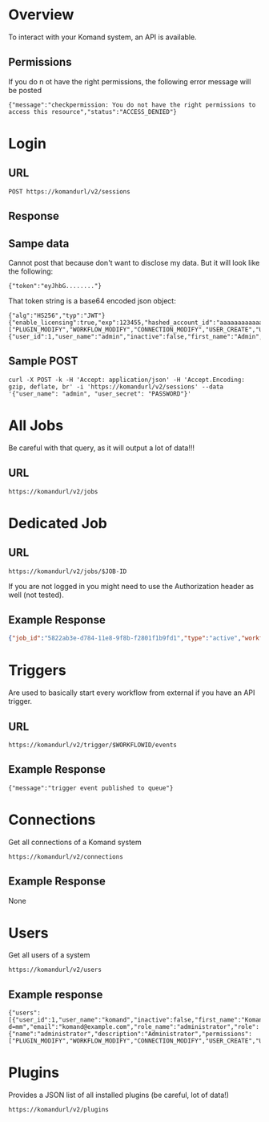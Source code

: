 # Overview

To interact with your Komand system, an API is available.

## Permissions

If you do n ot have the right permissions, the following error message will be posted

````
{"message":"checkpermission: You do not have the right permissions to access this resource","status":"ACCESS_DENIED"}
````

# Login

## URL

```
POST https://komandurl/v2/sessions
```

## Response

## Sampe data

Cannot post that because don't want to disclose my data. But it will look like the following:

```
{"token":"eyJhbG........"}
```

That token string is a base64 encoded json object:

```
{"alg":"HS256","typ":"JWT"}{"enable_licensing":true,"exp":123455,"hashed_account_id":"aaaaaaaaaaaaaaaaaaaaaa","iat":1540453818,"komand_branch":"master","komand_revision":"46547f857dfd862ce7d82d526ce8f94d42b600f5","komand_version":"0.4000","pendo_account":"aaaaaaaaaaa","perms":["PLUGIN_MODIFY","WORKFLOW_MODIFY","CONNECTION_MODIFY","USER_CREATE","USER_MANAGER","APP","PRODUCT_KEY_VIEW"],"sub":"jaegeral","user":{"user_id":1,"user_name":"admin","inactive":false,"first_name":"Admin","last_name":"admin","company_title":"","avatar_url":""}
```

## Sample POST

```
curl -X POST -k -H 'Accept: application/json' -H 'Accept.Encoding: gzip, deflate, br' -i 'https://komandurl/v2/sessions' --data '{"user_name": "admin", "user_secret": "PASSWORD"}'
```

# All Jobs

Be careful with that query, as it will output a lot of data!!!

## URL

```
https://komandurl/v2/jobs
```

# Dedicated Job

## URL

```
https://komandurl/v2/jobs/$JOB-ID
```

If you are not logged in you might need to use the Authorization header as well (not tested).

## Example Response

```json
{"job_id":"5822ab3e-d784-11e8-9f8b-f2801f1b9fd1","type":"active","workflow_uid":"5822ae2c-d784-11e8-9f8b-f2801f1b9fd1","version_uid":"5822b1ec-d784-11e8-9f8b-f2801f1b9fd1","group_id":"5822b458-d784-11e8-9f8b-f2801f1b9fd1","name":"Test_workflow","status":"failed","created_at":"2018-10-24T11:36:17Z","ended_at":"2018-10-24T11:36:22Z","updated_at":"2018-10-24T11:36:22Z","context":{"data":{"$URL":"http://127.0.0.1:8000/jobs/details/5822ab3e-d784-11e8-9f8b-f2801f1b9fd1","$created_at":"2018-10-24T11:36:17.632193167Z","$id":"5822ab3e-d784-11e8-9f8b-f2801f1b9fd1","$name":"Test_workflow","$start_message":{"Parameter":48284},"Test_workflow":{"$success":true,"asdasd":48284},"Step_1":{"$success":false}},"stack":[{"parent_step_uid":"","parent_step_name":"","loop_index":-1}]},"traversed_paths":[{"path_uid":"5822b6a6-d784-11e8-9f8b-f2801f1b9fd1","workflow_uid":"5822b6a6-d784-11e8-9f8b-f2801f1b9fd1","workflow_version_uid":"5822b6a6-d784-11e8-9f8b-f2801f1b9fd1","from_step_uid":"5822b6a6-d784-11e8-9f8b-f2801f1b9fd1","to_step_uid":"5822b6a6-d784-11e8-9f8b-f2801f1b9fd1","name":"","description":"","created_at":"0001-01-01T00:00:00Z","updated_at":"0001-01-01T00:00:00Z"}],"potential_next_paths":[{"path_uid":"5822b6a6-d784-11e8-9f8b-f2801f1b9fd1","workflow_uid":"5822b6a6-d784-11e8-9f8b-f2801f1b9fd1","workflow_version_uid":"5822b6a6-d784-11e8-9f8b-f2801f1b9fd1","from_step_uid":"b501f592-80d4-adb7-911f-e1cb0261a4fa","to_step_uid":"5822b6a6-d784-11e8-9f8b-f2801f1b9fd1","name":"","description":"","created_at":"0001-01-01T00:00:00Z","updated_at":"0001-01-01T00:00:00Z"}],"next_step_uids":[],"time_spent":4.607579602,"investigation_id":"","viewed_by_id":null,"owned_by_id":null,"failed_step_id":1855707,"failed_step_name":"Step_1","is_rerunnable":true,"errors":null}
```

# Triggers

Are used to basically start every workflow from external if you have an API trigger.

## URL

```
https://komandurl/v2/trigger/$WORKFLOWID/events
```

## Example Response

````
{"message":"trigger event published to queue"}
`````

# Connections

Get all connections of a Komand system

````
https://komandurl/v2/connections
````

## Example Response

None

# Users

Get all users of a system

````
https://komandurl/v2/users
````

## Example response

```
{"users":[{"user_id":1,"user_name":"komand","inactive":false,"first_name":"Komand","last_name":"Admin","company_title":"","avatar_url":"https://www.gravatar.com/avatar/277afd6a111494867161f6a67c228726?d=mm","email":"komand@example.com","role_name":"administrator","role":{"name":"administrator","description":"Administrator","permissions":["PLUGIN_MODIFY","WORKFLOW_MODIFY","CONNECTION_MODIFY","USER_CREATE","USER_MANAGER","APP","PRODUCT_KEY_VIEW"]}}}
```

# Plugins

Provides a JSON list of all installed plugins (be careful, lot of data!)

```
https://komandurl/v2/plugins
```



